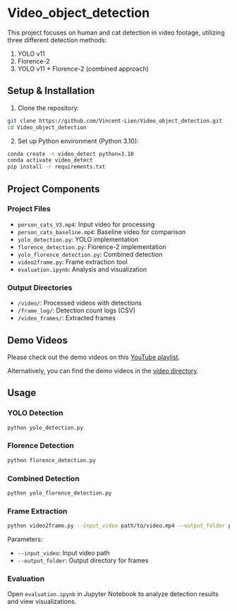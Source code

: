 # Video_object_detection
This project focuses on human and cat detection in video footage, utilizing three different detection methods:
1. YOLO v11
2. Florence-2
3. YOLO v11 + Florence-2 (combined approach)

## Setup & Installation
1. Clone the repository:
```bash
git clone https://github.com/Vincent-Lien/Video_object_detection.git
cd Video_object_detection
```

2. Set up Python environment (Python 3.10):
```bash
conda create -n video_detect python=3.10
conda activate video_detect
pip install -r requirements.txt
```

## Project Components
### Project Files
- `person_cats_V3.mp4`: Input video for processing
- `person_cats_baseline.mp4`: Baseline video for comparison
- `yolo_detection.py`: YOLO implementation
- `florence_detection.py`: Florence-2 implementation
- `yolo_florence_detection.py`: Combined detection
- `video2frame.py`: Frame extraction tool
- `evaluation.ipynb`: Analysis and visualization

### Output Directories
- `/video/`: Processed videos with detections
- `/frame_log/`: Detection count logs (CSV)
- `/video_frames/`: Extracted frames

## Demo Videos
Please check out the demo videos on this [YouTube playlist](https://www.youtube.com/watch?v=GZvXXO5-d6g&list=PL5CSYCnSztknhQjGjRP9OFIskxG2mWMCM).

Alternatively, you can find the demo videos in the [video directory](./video/).

## Usage
### YOLO Detection
```bash
python yolo_detection.py
```

### Florence Detection
```bash
python florence_detection.py
```

### Combined Detection
```bash
python yolo_florence_detection.py
```

### Frame Extraction
```bash
python video2frame.py --input_video path/to/video.mp4 --output_folder path/to/output/
```
Parameters:
- `--input_video`: Input video path
- `--output_folder`: Output directory for frames

### Evaluation
Open `evaluation.ipynb` in Jupyter Notebook to analyze detection results and view visualizations.